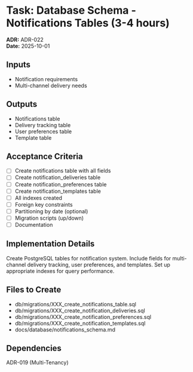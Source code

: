# Task: Database Schema - Notifications Tables (3-4 hours)
**ADR:** ADR-022  
**Date:** 2025-10-01

## Inputs
- Notification requirements
- Multi-channel delivery needs

## Outputs
- Notifications table
- Delivery tracking table
- User preferences table
- Template table

## Acceptance Criteria
- [ ] Create notifications table with all fields
- [ ] Create notification_deliveries table
- [ ] Create notification_preferences table
- [ ] Create notification_templates table
- [ ] All indexes created
- [ ] Foreign key constraints
- [ ] Partitioning by date (optional)
- [ ] Migration scripts (up/down)
- [ ] Documentation

## Implementation Details
Create PostgreSQL tables for notification system. Include fields for multi-channel delivery tracking, user preferences, and templates. Set up appropriate indexes for query performance.

## Files to Create
- db/migrations/XXX_create_notifications_table.sql
- db/migrations/XXX_create_notification_deliveries.sql
- db/migrations/XXX_create_notification_preferences.sql
- db/migrations/XXX_create_notification_templates.sql
- docs/database/notifications_schema.md

## Dependencies
ADR-019 (Multi-Tenancy)